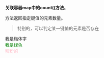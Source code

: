  **关联容器map中的count()方法**。

方法返回指定键值的元素数量。
>特别的，可以判定某一键值的元素是否存在

<font face="楷体">我是楷体字</font><br />
<font color="green">我是绿色</font><br />
<font color = "pink">粉粉的 </font>